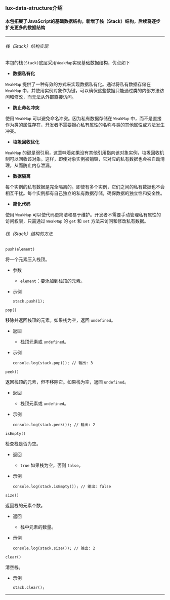 ### lux-data-structure介绍

#### 本包拓展了JavaScript的基础数据结构，新增了栈（Stack）结构，后续将逐步扩充更多的数据结构

****

###### 栈（Stack）结构实现

本包的栈`(Stack)`底层采用`WeakMap`实现基础数据结构，优点如下

* **数据私有化**

`WeakMap` 提供了一种有效的方式来实现数据私有化。通过将私有数据存储在 `WeakMap` 中，并使用实例对象作为键，可以确保这些数据只能通过类的内部方法访问和修改，而无法从外部直接访问。

* **防止命名冲突**

使用 `WeakMap` 可以避免命名冲突。因为私有数据存储在 `WeakMap` 中，而不是直接作为类的属性存在，开发者不需要担心私有属性的名称与类的其他属性或方法发生冲突。

* **垃圾回收优化**

`WeakMap` 的键是弱引用，这意味着如果没有其他引用指向该对象实例，垃圾回收机制可以回收该对象。这样，即使对象实例被销毁，它对应的私有数据也会被自动清理，从而防止内存泄漏。

* **数据隔离**

每个实例的私有数据是完全隔离的。即使有多个实例，它们之间的私有数据也不会相互干扰。每个实例都有自己独立的私有数据存储，确保数据的独立性和安全性。

* **简化代码**

使用 `WeakMap` 可以使代码更简洁和易于维护。开发者不需要手动管理私有属性的访问权限，只需通过 `WeakMap` 的 `get` 和 `set` 方法来访问和修改私有数据。





###### 栈（Stack）结构的方法

`push(element)`

将一个元素压入栈顶。

- 参数

  - `element`：要添加到栈顶的元素。

- 示例

  ```
  stack.push(1);
  ```

`pop()`

移除并返回栈顶的元素。如果栈为空，返回 `undefined`。

- 返回

  - 栈顶元素或 `undefined`。

- 示例

  ```
  console.log(stack.pop()); // 输出: 3
  ```

`peek()`

返回栈顶的元素，但不移除它。如果栈为空，返回 `undefined`。

- 返回

  - 栈顶元素或 `undefined`。

- 示例

  ```
  console.log(stack.peek()); // 输出: 2
  ```

`isEmpty()`

检查栈是否为空。

- 返回

  - `true` 如果栈为空，否则 `false`。

- 示例

  ```
  console.log(stack.isEmpty()); // 输出: false
  ```

`size()`

返回栈的元素个数。

- 返回

  - 栈中元素的数量。

- 示例

  ```
  console.log(stack.size()); // 输出: 2
  ```

`clear()`

清空栈。

- 示例

  ```
  stack.clear();
  ```

****


